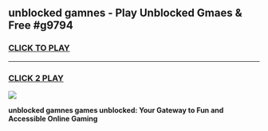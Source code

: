 
## unblocked gamnes - Play Unblocked Gmaes & Free #g9794
<h3>
<a href="https://news.freeplayer.one?title=unblocked_gamnes&ref=26F">CLICK TO PLAY</a></h3>
<hr>

<h3>
<a href="https://news.freeplayer.one?title=unblocked_gamnes&ref=26F">CLICK 2 PLAY</a>
  
</h3>

<a href="https://news.freeplayer.one?title=unblocked_gamnes&ref=26F/"><img src="https://clearcache.store/games.png"></a>


**unblocked gamnes games unblocked: Your Gateway to Fun and Accessible Online Gaming**
